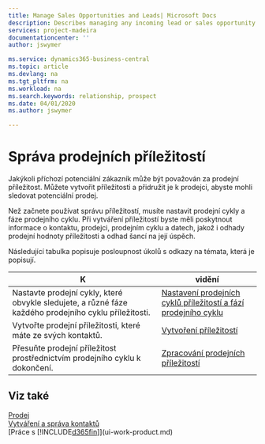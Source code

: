 ```yaml
---
title: Manage Sales Opportunities and Leads| Microsoft Docs
description: Describes managing any incoming lead or sales opportunity in Business Central,  and associating the opportunity with a salesperson to keep track of potential sales.
services: project-madeira
documentationcenter: ''
author: jswymer

ms.service: dynamics365-business-central
ms.topic: article
ms.devlang: na
ms.tgt_pltfrm: na
ms.workload: na
ms.search.keywords: relationship, prospect
ms.date: 04/01/2020
ms.author: jswymer

---
```

# Správa prodejních příležitostí
Jakýkoli příchozí potenciální zákazník může být považován za prodejní příležitost. Můžete vytvořit příležitosti a přidružit je k prodejci, abyste mohli sledovat potenciální prodej.

Než začnete používat správu příležitostí, musíte nastavit prodejní cykly a fáze prodejního cyklu. Při vytváření příležitostí byste měli poskytnout informace o kontaktu, prodejci, prodejním cyklu a datech, jakož i odhady prodejní hodnoty příležitosti a odhad šancí na její úspěch.

Následující tabulka popisuje posloupnost úkolů s odkazy na témata, která je popisují.

| K | vidění |
| --- | --- |
| Nastavte prodejní cykly, které obvykle sledujete, a různé fáze každého prodejního cyklu příležitosti. | [Nastavení prodejních cyklů příležitostí a fází prodejního cyklu](marketing-how-setup-opportunity-sales-cycles-stages.md) |
| Vytvořte prodejní příležitosti, které máte ze svých kontaktů. | [Vytvoření příležitostí](marketing-how-create-opportunities.md) |
| Přesuňte prodejní příležitost prostřednictvím prodejního cyklu k dokončení. | [Zpracování prodejních příležitostí](marketing-processing-sales-opportunities.md) |

## Viz také
[Prodej](sales-manage-sales.md)  
[Vytváření a správa kontaktů](marketing-contacts.md)  
[Práce s [!INCLUDE[d365fin](includes/d365fin_md.md)]](ui-work-product.md)
